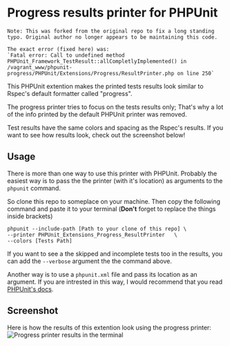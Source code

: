 Progress results printer for PHPUnit
====================================

    Note: This was forked from the original repo to fix a long standing
    typo. Original author no longer appears to be maintaining this code.

    The exact error (fixed here) was: 
    `Fatal error: Call to undefined method PHPUnit_Framework_TestResult::allCompletlyImplemented() in /vagrant_www/phpunit-progress/PHPUnit/Extensions/Progress/ResultPrinter.php on line 250`

This PHPUnit extention makes the printed tests results look similar to
Rspec's default formatter called "progress".

The progress printer tries to focus on the tests results only; That's why
a lot of the info printed by the default PHPUnit printer was removed.

Test results have the same colors and spacing as the Rspec's results.
If you want to see how results look, check out the screenshot below!


Usage
-----

There is more than one way to use this printer with PHPUnit. Probably
the easiest way is to pass the the printer (with it's location) as 
arguments to the `phpunit` command.

So clone this repo to someplace on your machine. Then copy the following
command and paste it to your terminal
(**Don't** forget to replace the things inside brackets)

    phpunit --include-path [Path to your clone of this repo] \
    --printer PHPUnit_Extensions_Progress_ResultPrinter   \
    --colors [Tests Path]

If you want to see a the skipped and incomplete tests too in the results,
you can add the `--verbose` argument the the command above.

Another way is to use a `phpunit.xml` file and pass its location as an argument.
If you are intrested in this way, I would recommend that you read [PHPUnit's
docs][docs].


Screenshot
----------

Here is how the results of this extention look using the progress printer:
![Progress printer results in the terminal][shot]

[docs]:http://www.phpunit.de/manual/current/en/index.html
[shot]:https://github.com/Maher4Ever/phpunit-progress/raw/master/screenshot.png
